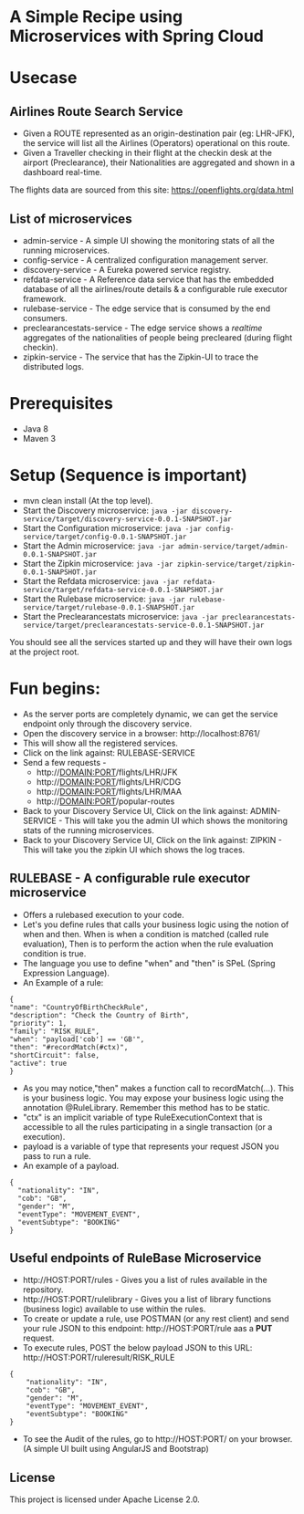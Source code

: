 # A Simple Recipe using Microservices with Spring Cloud

# Usecase

## Airlines Route Search Service

* Given a ROUTE represented as an origin-destination pair (eg: LHR-JFK), the service will list all the Airlines (Operators) operational on this route.
* Given a Traveller checking in their flight at the checkin desk at the airport (Preclearance), their Nationalities are aggregated and shown in a dashboard real-time.

The flights data are sourced from this site:  https://openflights.org/data.html

## List of microservices
* admin-service - A simple UI showing the monitoring stats of all the running microservices.
* config-service - A centralized configuration management server.
* discovery-service - A Eureka powered service registry.
* refdata-service - A Reference data service that has the embedded database of all the airlines/route details & a configurable rule executor framework.
* rulebase-service - The edge service that is consumed by the end consumers.
* preclearancestats-service - The edge service shows a *realtime* aggregates of the nationalities of people being precleared (during flight checkin).
* zipkin-service - The service that has the Zipkin-UI to trace the distributed logs.


# Prerequisites
* Java 8
* Maven 3

# Setup (Sequence is important)
* mvn clean install (At the top level).
* Start the Discovery microservice: ```java -jar discovery-service/target/discovery-service-0.0.1-SNAPSHOT.jar```
* Start the Configuration microservice: ```java -jar config-service/target/config-0.0.1-SNAPSHOT.jar```
* Start the Admin microservice: ```java -jar admin-service/target/admin-0.0.1-SNAPSHOT.jar```
* Start the Zipkin microservice: ```java -jar zipkin-service/target/zipkin-0.0.1-SNAPSHOT.jar```
* Start the Refdata microservice: ```java -jar refdata-service/target/refdata-service-0.0.1-SNAPSHOT.jar```
* Start the Rulebase microservice: ```java -jar rulebase-service/target/rulebase-0.0.1-SNAPSHOT.jar```
* Start the Preclearancestats microservice: ```java -jar preclearancestats-service/target/preclearancestats-service-0.0.1-SNAPSHOT.jar```

You should see all the services started up and they will have their own logs at the project root.

# Fun begins:
* As the server ports are completely dynamic, we can get the service endpoint only through the discovery service.
* Open the discovery service in a browser:  http://localhost:8761/
* This will show all the registered services.
* Click on the link against:  RULEBASE-SERVICE
* Send a few requests -
    * http://<DOMAIN:PORT>/flights/LHR/JFK
    * http://<DOMAIN:PORT>/flights/LHR/CDG
    * http://<DOMAIN:PORT>/flights/LHR/MAA
    * http://<DOMAIN:PORT>/popular-routes
* Back to your Discovery Service UI, Click on the link against:  ADMIN-SERVICE - This will take you the admin UI which shows the monitoring stats of the running microservices.
* Back to your Discovery Service UI, Click on the link against:  ZIPKIN - This will take you the zipkin UI which shows the log traces.

## RULEBASE - A configurable rule executor microservice
* Offers a rulebased execution to your code.
* Let's you define rules that calls your business logic using the notion of when and then. When is when a condition is matched (called rule evaluation), Then is to perform the action when the rule evaluation condition is true.
* The language you use to define "when" and "then" is SPeL (Spring Expression Language).
* An Example of a rule:
```
{
"name": "CountryOfBirthCheckRule",
"description": "Check the Country of Birth",
"priority": 1,
"family": "RISK_RULE",
"when": "payload['cob'] == 'GB'",
"then": "#recordMatch(#ctx)",
"shortCircuit": false,
"active": true
}
```
* As you may notice,"then" makes a function call to recordMatch(...). This is your business logic. You may expose your business logic using the annotation @RuleLibrary. Remember this method has to be static.
* "ctx" is an implicit variable of type RuleExecutionContext that is accessible to all the rules participating in a single transaction (or a execution).
* payload is a variable of type that represents your request JSON you pass to run a rule.
* An example of a payload.
```
{
  "nationality": "IN",
  "cob": "GB",
  "gender": "M",
  "eventType": "MOVEMENT_EVENT",
  "eventSubtype": "BOOKING"
}
```

## Useful endpoints of RuleBase Microservice
* http://HOST:PORT/rules - Gives you a list of rules available in the repository.
* http://HOST:PORT/rulelibrary - Gives you a list of library functions (business logic) available to use within the rules.
* To create or update a rule, use POSTMAN (or any rest client) and send your rule JSON to this endpoint: http://HOST:PORT/rule aas a **PUT** request.
* To execute rules, POST the below payload JSON to this URL: http://HOST:PORT/ruleresult/RISK_RULE
```
{
	"nationality": "IN",
	"cob": "GB",
	"gender": "M",
	"eventType": "MOVEMENT_EVENT",
	"eventSubtype": "BOOKING"
}
```
* To see the Audit of the rules, go to http://HOST:PORT/ on your browser. (A simple UI built using AngularJS and Bootstrap)







## License

This project is licensed under Apache License 2.0.
